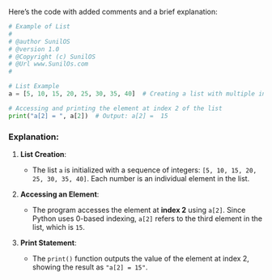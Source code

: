Here’s the code with added comments and a brief explanation:

```python
# Example of List
#
# @author SunilOS  
# @version 1.0
# @Copyright (c) SunilOS  
# @Url www.SunilOs.com
#

# List Example
a = [5, 10, 15, 20, 25, 30, 35, 40]  # Creating a list with multiple integer elements

# Accessing and printing the element at index 2 of the list
print("a[2] = ", a[2])  # Output: a[2] =  15
```

### Explanation:

1. **List Creation**: 
   - The list `a` is initialized with a sequence of integers: `[5, 10, 15, 20, 25, 30, 35, 40]`. Each number is an individual element in the list.

2. **Accessing an Element**: 
   - The program accesses the element at **index 2** using `a[2]`. Since Python uses 0-based indexing, `a[2]` refers to the third element in the list, which is `15`.

3. **Print Statement**:
   - The `print()` function outputs the value of the element at index 2, showing the result as `"a[2] = 15"`.
